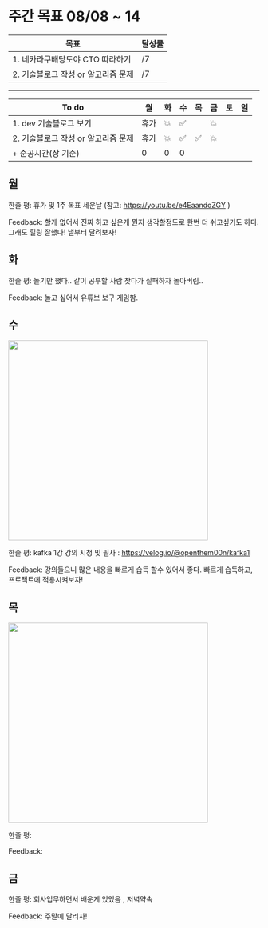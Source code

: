 # 주간 목표 08/08 ~ 14

| 목표 | 달성률 | 
|---|---|
| 1. 네카라쿠배당토야 CTO 따라하기 | /7 |
| 2. 기술블로그 작성 or 알고리즘 문제  | /7 |

---
|To do| 월| 화 |수 |목 |금 | 토| 일
|---|---|---|---|---|---|---|---|
|1. dev 기술블로그 보기 |휴가 | :boom: |:white_check_mark:  |    | :boom:  |  |
|2. 기술블로그 작성 or 알고리즘 문제  |휴가 | :boom: |:white_check_mark:  | :white_check_mark:  | :boom:    |  |
|+ 순공시간(상 기준)             | 0   | 0 | 0  |   |

## 월


한줄 평: 휴가 및 1주 목표 세운날 (참고: https://youtu.be/e4EaandoZGY )

Feedback: 할게 없어서 진짜 하고 싶은게 뭔지 생각할정도로 한번 더 쉬고싶기도 하다. 그래도 힐링 잘했다! 낼부터 달려보자!

## 화

한줄 평: 놀기만 했다.. 같이 공부할 사람 찾다가 실패하자 놀아버림..

Feedback: 놀고 싶어서 유튜브 보구 게임함.
 
## 수

<img src="day/10.png" width="400">

한줄 평: kafka 1강 강의 시청 및 필사 : https://velog.io/@openthem00n/kafka1

Feedback: 강의들으니 많은 내용을 빠르게 습득 할수 있어서 좋다. 빠르게 습득하고, 프로젝트에 적용시켜보자!

## 목

<img src="day/4.png" width="400">

한줄 평: 

Feedback: 

## 금

한줄 평:  회사업무하면서 배운게 있었음 , 저녁약속

Feedback: 주말에 달리자!
